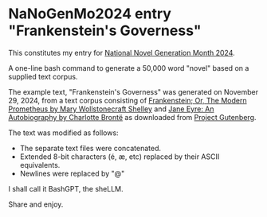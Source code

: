 # NaNoGenMo2024 entry "Frankenstein's Governess"

This constitutes my entry for [National Novel Generation Month 2024](https://github.com/NaNoGenMo/2024).

A one-line bash command to generate a 50,000 word "novel" based on a supplied text corpus.

The example text, "Frankenstein's Governess" was generated on November 29, 2024, from a text corpus consisting of [Frankenstein; Or, The Modern Prometheus by Mary Wollstonecraft Shelley](https://www.gutenberg.org/ebooks/42324) and [Jane Eyre: An Autobiography by Charlotte Brontë](https://www.gutenberg.org/ebooks/1260) as downloaded from [Project Gutenberg](https://www.gutenberg.org).

The text was modified as follows:
- The separate text files were concatenated. 
- Extended 8-bit characters (é, æ, etc) replaced by their ASCII equivalents.
- Newlines were replaced by "@"

I shall call it BashGPT, the sheLLM.

Share and enjoy.
